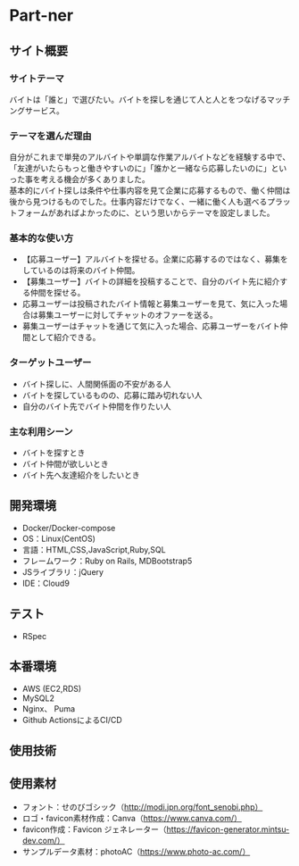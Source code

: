 # Part-ner

## サイト概要
### サイトテーマ
バイトは「誰と」で選びたい。バイトを探しを通じて人と人とをつなげるマッチングサービス。


### テーマを選んだ理由
自分がこれまで単発のアルバイトや単調な作業アルバイトなどを経験する中で、「友達がいたらもっと働きやすいのに」「誰かと一緒なら応募したいのに」といった事を考える機会が多くありました。<br>
基本的にバイト探しは条件や仕事内容を見て企業に応募するもので、働く仲間は後から見つけるものでした。仕事内容だけでなく、一緒に働く人も選べるプラットフォームがあればよかったのに、という思いからテーマを設定しました。

### 基本的な使い方
* 【応募ユーザー】アルバイトを探せる。企業に応募するのではなく、募集をしているのは将来のバイト仲間。
* 【募集ユーザー】バイトの詳細を投稿することで、自分のバイト先に紹介する仲間を探せる。
* 応募ユーザーは投稿されたバイト情報と募集ユーザーを見て、気に入った場合は募集ユーザーに対してチャットのオファーを送る。
* 募集ユーザーはチャットを通じて気に入った場合、応募ユーザーをバイト仲間として紹介できる。

### ターゲットユーザー
* バイト探しに、人間関係面の不安がある人
* バイトを探しているものの、応募に踏み切れない人
* 自分のバイト先でバイト仲間を作りたい人

### 主な利用シーン
* バイトを探すとき
* バイト仲間が欲しいとき
* バイト先へ友達紹介をしたいとき

## 開発環境
- Docker/Docker-compose
- OS：Linux(CentOS)
- 言語：HTML,CSS,JavaScript,Ruby,SQL
- フレームワーク：Ruby on Rails, MDBootstrap5
- JSライブラリ：jQuery
- IDE：Cloud9

## テスト
- RSpec

## 本番環境
- AWS (EC2,RDS)
- MySQL2
- Nginx、 Puma
- Github ActionsによるCI/CD

## 使用技術

## 使用素材
- フォント：せのびゴシック（http://modi.jpn.org/font_senobi.php）
- ロゴ・favicon素材作成：Canva（https://www.canva.com/）
- favicon作成：Favicon ジェネレーター（https://favicon-generator.mintsu-dev.com/）
- サンプルデータ素材：photoAC（https://www.photo-ac.com/）
